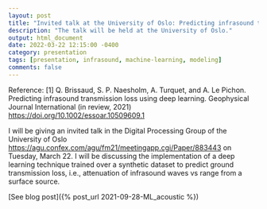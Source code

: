 ```yaml
---
layout: post
title: "Invited talk at the University of Oslo: Predicting infrasound transmission loss using deep learning"
description: "The talk will be held at the University of Oslo."
output: html_document
date: 2022-03-22 12:15:00 -0400
category: presentation
tags: [presentation, infrasound, machine-learning, modeling]
comments: false
---
```


Reference:
[1] Q. Brissaud, S. P. Naesholm, A. Turquet, and A. Le Pichon. Predicting infrasound transmission loss using deep learning. Geophysical Journal International (in review, 2021)
<https://doi.org/10.1002/essoar.10509609.1>


I will be giving an invited talk in the Digital Processing Group of the University of Oslo <https://agu.confex.com/agu/fm21/meetingapp.cgi/Paper/883443> on Tuesday, March 22. I will be discussing the implementation of a deep learning technique trained over a synthetic dataset to predict ground transmission loss, i.e., attenuation of infrasound waves vs range from a surface source.

[See blog post]({% post_url 2021-09-28-ML_acoustic %})

<object 
  data="/images/22.03.2022_infrAI_UiO.pdf" 
  width="1000" 
  height="1000" 
  type="application/pdf"></object>

<br/>